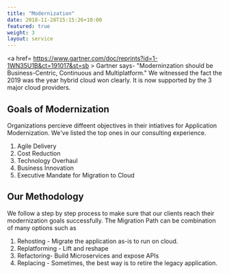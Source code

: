 ```yaml
---
title: "Modernization"
date: 2018-11-28T15:15:26+10:00
featured: true
weight: 3
layout: service
---
```


<a href= https://www.gartner.com/doc/reprints?id=1-1WN35U1B&ct=191017&st=sb > Gartner </a> says- "Moderninzation should be Business-Centric, Continuous and Multiplatform."
We witnessed the fact the 2019 was the year hybrid cloud won clearly. It is now supported by the 3 major cloud providers. 

## Goals of Modernization

Organizations percieve diffeent objectives in their intiatives for Application Modernization. We've listed the top ones in our consulting experience.

1. Agile Delivery
2. Cost Reduction
3. Technology Overhaul
4. Business Innovation
5. Executive Mandate for Migration to Cloud


## Our Methodology

We follow a step by step process to make sure that our clients reach their modernization goals successfully. The Migration Path can be combination of many options 
such as 

1. Rehosting - Migrate the application as-is to  run on cloud.
2. Replatforming - Lift and reshape 
3. Refactoring- Build Microservices and expose APIs
4. Replacing - Sometimes, the best way is to retire the legacy application.
